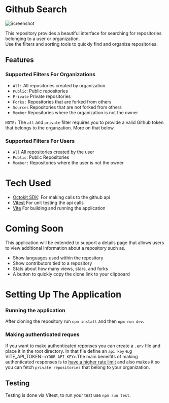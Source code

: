 # Github Search

![Screenshot](public/Screenshot.png)

This repository provides a beautiful interface for searching for repositories belonging to a user or organization.  
Use the filters and sorting tools to quickly find and organize repositories.

## Features

### Supported Filters For Organizations

-   `All:` All repositories created by organization
-   `Public`: Public repositories
-   `Private` Private repositories
-   `Forks:` Repositories that are forked from others
-   `Sources` Repositories that are not forked from others
-   `Member` Repositories where the organization is not the owner

`NOTE:` The `all` and `private` filter requires you to provide a valid Github token that belongs to the organzation. More on that below.

### Supported Filters For Users

-   `All` All repositories created by the user
-   `Public`: Public Repositories
-   `Member:` Repositories where the user is not the owner

# Tech Used

-   [Octokit SDK](https://github.com/octokit): For making calls to the github api
-   [Vitest](https://vitest.dev/) For unit testing the api calls
-   [Vite](https://vitejs.dev/) For building and running the application

# Coming Soon

This application will be extended to support a details page that allows users to view additional information about a repository such as.

-   Show languages used within the repository
-   Show contributors tied to a repository
-   Stats about how many views, stars, and forks
-   A button to quickly copy the clone link to your clipboard

# Setting Up The Application

### Running the application

After cloning the repository run `npm install` and then `npm run dev`.

### Making authenticated reques

If you want to make authenticated reponses you can create a `.env` file and place it in the root directory. In that file
define an `api key` e.g VITE_API_TOKEN=`<YOUR_API_KEY>`.The main beneifits of making authenticated responses is to [have a higher rate limit](https://docs.github.com/en/rest/using-the-rest-api/rate-limits-for-the-rest-api?apiVersion=2022-11-28) and also makes it so you can fetch `private repositories` that belong to your organization.

## Testing

Testing is done via Vitest, to run your test use `npm run test`.

